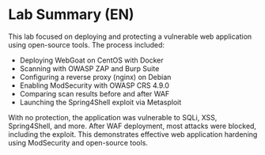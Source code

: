 # Lab Summary (EN)

This lab focused on deploying and protecting a vulnerable web application using open-source tools. The process included:
- Deploying WebGoat on CentOS with Docker
- Scanning with OWASP ZAP and Burp Suite
- Configuring a reverse proxy (nginx) on Debian
- Enabling ModSecurity with OWASP CRS 4.9.0
- Comparing scan results before and after WAF
- Launching the Spring4Shell exploit via Metasploit

With no protection, the application was vulnerable to SQLi, XSS, Spring4Shell, and more. After WAF deployment, most attacks were blocked, including the exploit. This demonstrates effective web application hardening using ModSecurity and open-source tools.
